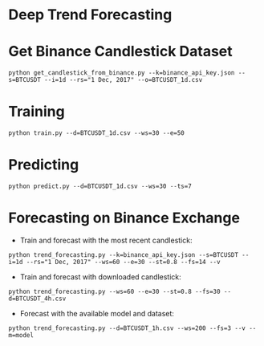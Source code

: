# Deep Trend Forecasting

# Get Binance Candlestick Dataset
````
python get_candlestick_from_binance.py --k=binance_api_key.json --s=BTCUSDT --i=1d --rs="1 Dec, 2017" --o=BTCUSDT_1d.csv
````

# Training
````
python train.py --d=BTCUSDT_1d.csv --ws=30 --e=50
````

# Predicting
````
python predict.py --d=BTCUSDT_1d.csv --ws=30 --ts=7
````

# Forecasting on Binance Exchange

* Train and forecast with the most recent candlestick: 
````
python trend_forecasting.py --k=binance_api_key.json --s=BTCUSDT --i=1d --rs="1 Dec, 2017" --ws=60 --e=30 --st=0.8 --fs=14 --v
````

* Train and forecast with downloaded candlestick:
````
python trend_forecasting.py --ws=60 --e=30 --st=0.8 --fs=30 --d=BTCUSDT_4h.csv
````

* Forecast with the available model and dataset:
````
python trend_forecasting.py --d=BTCUSDT_1h.csv --ws=200 --fs=3 --v --m=model
````